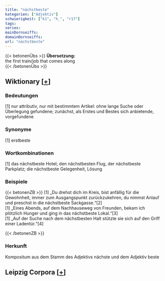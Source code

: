 ```yaml
---
title: "nächstbeste"
kategorien: ["Adjektiv"]
schwierigkeit: ["k1", "h_", "r17"]
tags:
series:
mainDornseiffs:
domainDornseiffs:
url: "nächstbeste"
---
```


{{< betonenÜbs >}}
**Übersetzung:**  
the first train/job that comes along  
{{< /betonenÜbs >}}

## Wiktionary [[+](https://de.wiktionary.org/wiki/nächstbeste)]

### Bedeutungen
[1] nur attributiv, nur mit bestimmtem Artikel: ohne lange Suche oder Überlegung gefundene; zunächst, als Erstes und Bestes sich anbietende, vorgefundene  

### Synonyme
[1] erstbeste  

### Wortkombinationen
[1] das nächstbeste Hotel; den nächstbesten Flug, der nächstbeste Parkplatz; die nächstbeste Gelegenheit, Lösung  

### Beispiele
{{< betonenZB >}}
[1] „Du drehst dich im Kreis, bist anfällig für die Gewohnheit, immer zum Ausgangspunkt zurückzukehren, du nimmst Anlauf und preschst in die nächstbeste Sackgasse.“[2]  
[1] „Eines Abends, auf dem Nachhauseweg von Freunden, bekam ich plötzlich Hunger und ging in das nächstbeste Lokal.“[3]  
[1] „Auf der Suche nach dem nächstbesten Halt stützte sie sich auf den Griff einer Ladentür.“[4]  

{{< /betonenZB >}}
### Herkunft
Kompositum aus dem Stamm des Adjektivs nächste und dem Adjektiv beste  


## Leipzig Corpora [[+](https://corpora.uni-leipzig.de/en/res?word=nächstbeste&corpusId=deu_newscrawl-public_2018)]

